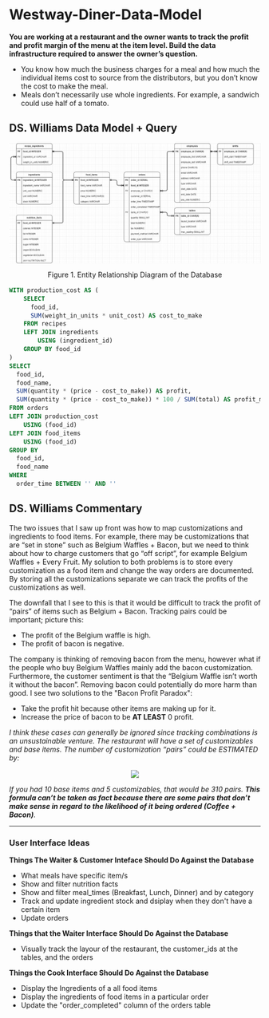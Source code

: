 <h1>Westway-Diner-Data-Model</h1>

<b>You are working at a restaurant and the owner wants to track the profit and profit margin of the menu at the item level. Build the data infrastructure required to answer the owner’s question.</b>
<ul>
  <li> You know how much the business charges for a meal and how much the individual items cost to source from the distributors, but you don’t know the cost to make the meal. </li>
  <li> Meals don’t necessarily use whole ingredients. For example, a sandwich could use half of a tomato. </li>
</ul>

<h2> DS. Williams Data Model + Query </h2>
<p align='center'>
    <img src="./West-Way-Model.png" align='center' width="1000" />
    <p align='center'> Figure 1. Entity Relationship Diagram of the Database </p>
</p>


```sql
WITH production_cost AS (
    SELECT
      food_id,
      SUM(weight_in_units * unit_cost) AS cost_to_make
    FROM recipes
    LEFT JOIN ingredients
        USING (ingredient_id)
    GROUP BY food_id
)
SELECT
  food_id,
  food_name,
  SUM(quantity * (price - cost_to_make)) AS profit,
  SUM(quantity * (price - cost_to_make)) * 100 / SUM(total) AS profit_margin
FROM orders
LEFT JOIN production_cost
    USING (food_id)
LEFT JOIN food_items
    USING (food_id)
GROUP BY 
  food_id, 
  food_name
WHERE 
  order_time BETWEEN '' AND ''
```



<h2> DS. Williams Commentary </h2>
The two issues that I saw up front was how to map customizations and ingredients to food items. For example, there may be customizations that are “set in stone” such as Belgium Waffles + Bacon, but we need to think about how to charge customers that go “off script”, for example Belgium Waffles + Every Fruit. My solution to both problems is to store every customization as a food item and change the way orders are documented. By storing all the customizations separate we can track the profits of the customizations as well. <br />

The downfall that I see to this is that it would be difficult to track the profit of “pairs”  of items such as Belgium + Bacon. Tracking pairs could be important; picture this:
<ul>
  <li> The profit of the Belgium waffle is high. </li>
  <li> The profit of bacon is negative. </li>
</ul>

The company is thinking of removing bacon from the menu, however what if the people who buy Belgium Waffles mainly add the bacon customization. Furthermore, the customer sentiment is that the “Belgium Waffle isn’t worth it without the bacon”. Removing bacon could potentially do more harm than good. I see two solutions to the "Bacon Profit Paradox":
<ul>
  <li> Take the profit hit because other items are making up for it. </li>
  <li> Increase the price of bacon to be <b>AT LEAST</b> 0 profit. </li>
</ul>

<i>I think these cases can generally be ignored since tracking combinations is an unsustainable venture. The restaurant will have a set of customizables and base items. The number of customization “pairs” could be ESTIMATED by: </i>

<p align='center'>
    <img align='center' width='250' src="https://render.githubusercontent.com/render/math?math=\textrm{Pairs} = \textrm{Base Items} \cdot \sum_{k=1}^{C}{C \choose k}"> 
</p>

<i>If you had 10 base items and 5 customizables, that would be 310 pairs. <b>This formula can’t be taken as fact because there are some pairs that don’t make sense in regard to the likelihood of it being ordered (Coffee + Bacon)</b></i>. <br />
  
<hr>

<h3> User Interface Ideas </h3>
<b>Things The Waiter & Customer Inteface Should Do Against the Database</b>
<ul>
  <li> What meals have specific item/s </li>
  <li> Show and filter nutrition facts </li>
  <li> Show and filter meal_times (Breakfast, Lunch, Dinner) and by category </li>
  <li> Track and update ingredient stock and dsiplay when they don't have a certain item </li>
  <li> Update orders </li>
</ul>

<b>Things that the Waiter Interface Should Do Against the Database</b>
<ul>
  <li> Visually track the layour of the restaurant, the customer_ids at the tables, and the orders </li>
</ul>

<b>Things the Cook Interface Should Do Against the Database</b>
<ul>
  <li> Display the Ingredients of a all food items </li>
  <li> Display the ingredients of food items in a particular order </li>
  <li> Update the "order_completed" column of the orders table </li>
</ul>




